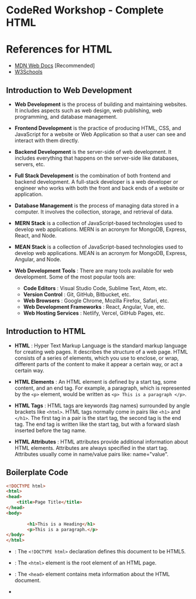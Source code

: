 # CodeRed Workshop - Complete HTML

# References for HTML 
- [MDN Web Docs](https://developer.mozilla.org/en-US/docs/Web/HTML) [Recommended]
- [W3Schools](https://www.w3schools.com/html/)

## Introduction to Web Development
- **Web Development** is the process of building and maintaining websites. It includes aspects such as web design, web publishing, web programming, and database management.

- **Frontend Development** is the practice of producing HTML, CSS, and JavaScript for a website or Web Application so that a user can see and interact with them directly.

- **Backend Development** is the server-side of web development. It includes everything that happens on the server-side like databases, servers, etc.

- **Full Stack Development** is the combination of both frontend and backend development. A full-stack developer is a web developer or engineer who works with both the front and back ends of a website or application.

- **Database Management** is the process of managing data stored in a computer. It involves the collection, storage, and retrieval of data.

- **MERN Stack** is a collection of JavaScript-based technologies used to develop web applications. MERN is an acronym for MongoDB, Express, React, and Node.

- **MEAN Stack** is a collection of JavaScript-based technologies used to develop web applications. MEAN is an acronym for MongoDB, Express, Angular, and Node.

- **Web Development Tools** : There are many tools available for web development. Some of the most popular tools are:
  - **Code Editors** : Visual Studio Code, Sublime Text, Atom, etc.
  - **Version Control** : Git, GitHub, Bitbucket, etc.
  - **Web Browsers** : Google Chrome, Mozilla Firefox, Safari, etc.
  - **Web Development Frameworks** : React, Angular, Vue, etc.
  - **Web Hosting Services** : Netlify, Vercel, GitHub Pages, etc.


## Introduction to HTML

- **HTML** : Hyper Text Markup Language is the standard markup language for creating web pages. It describes the structure of a web page. HTML consists of a series of elements, which you use to enclose, or wrap, different parts of the content to make it appear a certain way, or act a certain way.

- **HTML Elements** : An HTML element is defined by a start tag, some content, and an end tag. For example, a paragraph, which is represented by the `<p>` element, would be written as `<p> This is a paragraph </p>`.

- **HTML Tags** : HTML tags are keywords (tag names) surrounded by angle brackets like `<html>`. HTML tags normally come in pairs like `<h1>` and `</h1>`. The first tag in a pair is the start tag, the second tag is the end tag. The end tag is written like the start tag, but with a forward slash inserted before the tag name.

- **HTML Attributes** : HTML attributes provide additional information about HTML elements. Attributes are always specified in the start tag. Attributes usually come in name/value pairs like: name="value".

## Boilerplate Code

```html
<!DOCTYPE html>
<html>
<head>
    <title>Page Title</title>
</head>
<body>
        
        <h1>This is a Heading</h1>
        <p>This is a paragraph.</p>
</body>
</html>
``` 

- **<!DOCTYPE html>** : The `<!DOCTYPE html>` declaration defines this document to be HTML5.

- **<html>** : The `<html>` element is the root element of an HTML page.

- **<head>** : The `<head>` element contains meta information about the HTML document.

- **<title>** : The `<title>` element specifies a title for the HTML document.

- **<body>** : The `<body>` element contains the visible page content.


- **HTML elements** are the building blocks of HTML pages. With HTML elements, you can define the structure of your content.

- **HTML Tags** : HTML tags are element names surrounded by angle brackets like `<html>`. HTML tags normally come in pairs like `<h1>` and `</h1>`. The first tag in a pair is the start tag, the second tag is the end tag. The end tag is written like the start tag, but with a forward slash inserted before the tag name.


## Basic HTML Tags

- **<h1> to <h6>** : The `<h1>` to `<h6>` elements define HTML headings.

- **<p>** : The `<p>` element defines a paragraph.

- **<a>** : The `<a>` element defines a hyperlink.

- **<img>** : The `<img>` element defines an image.


## Lists in HTML

- **Unordered List** : An unordered list starts with the `<ul>` tag. Each list item starts with the `<li>` tag.
```html
<ul>
  <li>Coffee</li>
  <li>Tea</li>
  <li>Milk</li>
</ul>
```

- **Ordered List** : An ordered list starts with the `<ol>` tag. Each list item starts with the `<li>` tag.
```html
<ol>
  <li>Coffee</li>
  <li>Tea</li>
  <li>Milk</li>
</ol>
```

## Typography in HTML

- **<b>** : The `<b>` element specifies bold text.

- **<strong>** : The `<strong>` element specifies important text.

- **<i>** : The `<i>` element specifies italic text.

- **<em>** : The `<em>` element specifies emphasized text.

- **<mark>** : The `<mark>` element defines marked or highlighted text.

- **<small>** : The `<small>` element defines smaller text.

- **<del>** : The `<del>` element defines deleted text.

- **<u>** : The `<u>` element defines underlined text.

## Inline V/s Block Elements

- **Inline Elements** : An inline element does not start on a new line and only takes up as much width as necessary. For example, `<span>`, `<a>`, `<img>`, `<strong>`, `<em>`, `<b>`, `<i>`, `<u>`, etc.

- **Block Elements** : A block-level element always starts on a new line and takes up the full width available. For example, `<div>`, `<h1>`, `<p>`, `<ul>`, `<ol>`, `<li>`, etc.

## Div and Span Elements

- **<div>** : The `<div>` element is a block-level container used to group HTML elements. It is often used to group elements for styling purposes (using CSS).

- **<span>** : The `<span>` element is an inline container used to mark up a part of a text, or a part of a document.

## Some More HTML Elements

- The `<hr>` element is used to separate content (or define a change) in an HTML page.

- The `<br>` element is used to insert a single line break.

- `<sub>` : The `<sub>` element defines subscripted text.

- `<sup>` : The `<sup>` element defines superscripted text.

## Semantic HTML

- **Semantic HTML** : Semantic HTML is the use of HTML markup to reinforce the semantics, or meaning, of the information in webpages rather than merely to define its presentation or look.

- **Benefits of Semantic HTML** : 
  - **Accessibility** : Semantic HTML helps screen readers and search engines to understand the content of a webpage.
  - **SEO** : Semantic HTML helps search engines to understand the content of a webpage.
  - **Readability** : Semantic HTML makes the code more readable and maintainable.

- **Examples of Semantic HTML** :
    - `<header>` : Defines a header for a document or a section.
    - `<nav>` : Defines navigation links.
    - `<main>` : Defines the main content of a document.
    - `<section>` : Defines a section in a document.
    - `<article>` : Defines an article in a document.
    - `<aside>` : Defines content aside from the content (like a sidebar).
    - `<footer>` : Defines a footer for a document or a section.

## HTML Entities

- **HTML Entities** : HTML entities are special characters that are reserved for use in HTML. They are used to display reserved characters in HTML.

- **Common HTML Entities** :
  - `&lt;` : Less than (<)
  - `&gt;` : Greater than (>)
  - `&amp;` : Ampersand (&)
  - `&quot;` : Double quotation mark (")
  - `&copy;` : Copyright symbol (©)
  - `&reg;` : Registered trademark symbol (®)
  - `&trade;` : Trademark symbol (™)

## HTML Comments

- **HTML Comments** : HTML comments are not displayed in the browser, but they can help document your HTML source code.

- **Syntax** : `<!-- Write your comment here -->`


## HTML Tables

- **HTML Tables** : The `<table>` tag defines an HTML table. Each table row is defined with the `<tr>` tag. Each table header is defined with the `<th>` tag. Each table data/cell is defined with the `<td>` tag.

```html
<table>
  <tr>
    <th>Firstname</th>
    <th>Lastname</th>
    <th>Age</th>
  </tr>
  <tr>
    <td>Jill</td>
    <td>Smith</td>
    <td>50</td>
  </tr>
  <tr>
    <td>Eve</td>
    <td>Jackson</td>
    <td>94</td>
  </tr>
</table>
```

## HTML Forms

- **HTML Forms** : An HTML form is used to collect user input. The `<form>` element is a container for different types of input elements, such as text fields, checkboxes, radio buttons, submit buttons, etc.

- **Form Elements** : 
  - `<input>` : Defines an input control.
  - `<textarea>` : Defines a multiline input control (text area).
  - `<button>` : Defines a clickable button.
  - `<select>` : Defines a drop-down list.
  - `<option>` : Defines an option in a drop-down list.
  - `<label>` : Defines a label for an `<input>`, `<select>`, `<textarea>`, etc.

- **Form Attributes** :
  - `action` : Specifies where to send the form-data when a form is submitted.
  - `method` : Specifies the HTTP method to use when sending form-data.
  - `name` : Specifies the name of a form.
  - `autocomplete` : Specifies whether a form should have autocomplete on or off.
  - `novalidate` : Specifies that the form should not be validated when submitted.

## HTML Input Types

- **HTML Input Types** : The `<input>` element is the most important form element. The `<input>` element can be displayed in several ways, depending on the type attribute.

- **Common Input Types** :
  - `text` : Defines a one-line text input field.
  - `password` : Defines a password field.
  - `radio` : Defines a radio button (for selecting one of many choices).
  - `checkbox` : Defines a checkbox (for selecting zero or more of many choices).
  - `submit` : Defines a submit button (for submitting the form).
  - `reset` : Defines a reset button (for resetting the form).
  - `file` : Defines a file-select field and a "Browse" button for file uploads.
  - `hidden` : Defines a hidden input field.
  - `date` : Defines a date control (year, month, day (no time)).
  - `email` : Defines an email field.
  - `number` : Defines a field for entering a number.
  - `tel` : Defines a field for entering a telephone number.
  - `url` : Defines a field for entering a URL.




# Lets Code 

- Create a new file named `index.html` in your code editor.

- Contact Form with fields : Name, Email, Subject, Message

